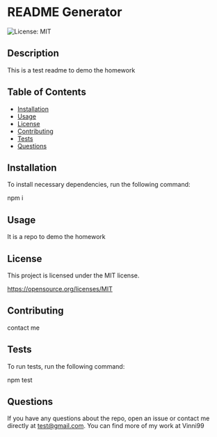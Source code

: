 # README Generator

 ![License: MIT](https://img.shields.io/badge/License-MIT-yellow.svg)

  ## Description
  This is a test readme to demo the homework

  ## Table of Contents
  * [Installation](#installation)
  * [Usage](#usage)
  * [License](#license)
  * [Contributing](#contributing)
  * [Tests](#tests)
  * [Questions](#questions)

  ## Installation
  To install necessary dependencies, run the following command:

  npm i

  ## Usage
  It is a repo to demo the homework

  ## License
  This project is licensed under the MIT license.

  https://opensource.org/licenses/MIT

  ## Contributing
  contact me

  ## Tests
  To run tests, run the following command:

  npm test

  ## Questions
  If you have any questions about the repo, open an issue or contact me directly at test@gmail.com. You can find more of my work at Vinni99
